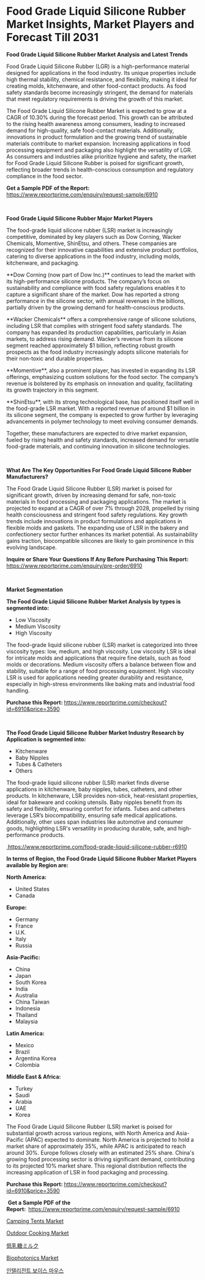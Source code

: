 <p><h1>Food Grade Liquid Silicone Rubber Market Insights, Market Players and Forecast Till 2031</h1></p><p><strong>Food Grade Liquid Silicone Rubber Market Analysis and Latest Trends</strong></p>
<p><p>Food Grade Liquid Silicone Rubber (LGR) is a high-performance material designed for applications in the food industry. Its unique properties include high thermal stability, chemical resistance, and flexibility, making it ideal for creating molds, kitchenware, and other food-contact products. As food safety standards become increasingly stringent, the demand for materials that meet regulatory requirements is driving the growth of this market.</p><p>The Food Grade Liquid Silicone Rubber Market is expected to grow at a CAGR of 10.30% during the forecast period. This growth can be attributed to the rising health awareness among consumers, leading to increased demand for high-quality, safe food-contact materials. Additionally, innovations in product formulation and the growing trend of sustainable materials contribute to market expansion. Increasing applications in food processing equipment and packaging also highlight the versatility of LGR. As consumers and industries alike prioritize hygiene and safety, the market for Food Grade Liquid Silicone Rubber is poised for significant growth, reflecting broader trends in health-conscious consumption and regulatory compliance in the food sector.</p></p>
<p><strong>Get a Sample PDF of the Report:&nbsp;</strong> <a href="https://www.reportprime.com/enquiry/request-sample/6910">https://www.reportprime.com/enquiry/request-sample/6910</a></p>
<p>&nbsp;</p>
<p><strong>Food Grade Liquid Silicone Rubber Major Market Players</strong></p>
<p><p>The food-grade liquid silicone rubber (LSR) market is increasingly competitive, dominated by key players such as Dow Corning, Wacker Chemicals, Momentive, ShinEtsu, and others. These companies are recognized for their innovative capabilities and extensive product portfolios, catering to diverse applications in the food industry, including molds, kitchenware, and packaging. </p><p>**Dow Corning (now part of Dow Inc.)** continues to lead the market with its high-performance silicone products. The company’s focus on sustainability and compliance with food safety regulations enables it to capture a significant share of the market. Dow has reported a strong performance in the silicone sector, with annual revenues in the billions, partially driven by the growing demand for health-conscious products.</p><p>**Wacker Chemicals** offers a comprehensive range of silicone solutions, including LSR that complies with stringent food safety standards. The company has expanded its production capabilities, particularly in Asian markets, to address rising demand. Wacker’s revenue from its silicone segment reached approximately $1 billion, reflecting robust growth prospects as the food industry increasingly adopts silicone materials for their non-toxic and durable properties.</p><p>**Momentive**, also a prominent player, has invested in expanding its LSR offerings, emphasizing custom solutions for the food sector. The company’s revenue is bolstered by its emphasis on innovation and quality, facilitating its growth trajectory in this segment.</p><p>**ShinEtsu**, with its strong technological base, has positioned itself well in the food-grade LSR market. With a reported revenue of around $1 billion in its silicone segment, the company is expected to grow further by leveraging advancements in polymer technology to meet evolving consumer demands.</p><p>Together, these manufacturers are expected to drive market expansion, fueled by rising health and safety standards, increased demand for versatile food-grade materials, and continuing innovation in silicone technologies.</p></p>
<p>&nbsp;</p>
<p><strong>What Are The Key Opportunities For Food Grade Liquid Silicone Rubber Manufacturers?</strong></p>
<p><p>The Food Grade Liquid Silicone Rubber (LSR) market is poised for significant growth, driven by increasing demand for safe, non-toxic materials in food processing and packaging applications. The market is projected to expand at a CAGR of over 7% through 2028, propelled by rising health consciousness and stringent food safety regulations. Key growth trends include innovations in product formulations and applications in flexible molds and gaskets. The expanding use of LSR in the bakery and confectionery sector further enhances its market potential. As sustainability gains traction, biocompatible silicones are likely to gain prominence in this evolving landscape.</p></p>
<p><strong>Inquire or Share Your Questions If Any Before Purchasing This Report:</strong> <a href="https://www.reportprime.com/enquiry/pre-order/6910">https://www.reportprime.com/enquiry/pre-order/6910</a></p>
<p>&nbsp;</p>
<p><strong>Market Segmentation</strong></p>
<p><strong>The Food Grade Liquid Silicone Rubber Market Analysis by types is segmented into:</strong></p>
<p><ul><li>Low Viscosity</li><li>Medium Viscosity</li><li>High Viscosity</li></ul></p>
<p><p>The food-grade liquid silicone rubber (LSR) market is categorized into three viscosity types: low, medium, and high viscosity. Low viscosity LSR is ideal for intricate molds and applications that require fine details, such as food molds or decorations. Medium viscosity offers a balance between flow and stability, suitable for a range of food processing equipment. High viscosity LSR is used for applications needing greater durability and resistance, especially in high-stress environments like baking mats and industrial food handling.</p></p>
<p><strong>Purchase this Report:&nbsp;</strong><a href="https://www.reportprime.com/checkout?id=6910&price=3590">https://www.reportprime.com/checkout?id=6910&price=3590</a></p>
<p>&nbsp;</p>
<p><strong>The Food Grade Liquid Silicone Rubber Market Industry Research by Application is segmented into:</strong></p>
<p><ul><li>Kitchenware</li><li>Baby Nipples</li><li>Tubes & Catheters</li><li>Others</li></ul></p>
<p><p>The food-grade liquid silicone rubber (LSR) market finds diverse applications in kitchenware, baby nipples, tubes, catheters, and other products. In kitchenware, LSR provides non-stick, heat-resistant properties, ideal for bakeware and cooking utensils. Baby nipples benefit from its safety and flexibility, ensuring comfort for infants. Tubes and catheters leverage LSR’s biocompatibility, ensuring safe medical applications. Additionally, other uses span industries like automotive and consumer goods, highlighting LSR's versatility in producing durable, safe, and high-performance products.</p></p>
<p><a href="https://www.reportprime.com/food-grade-liquid-silicone-rubber-r6910">&nbsp;https://www.reportprime.com/food-grade-liquid-silicone-rubber-r6910</a></p>
<p><strong>In terms of Region, the Food Grade Liquid Silicone Rubber Market Players available by Region are:</strong></p>
<p>
    <p> <strong> North America: </strong>
        <ul>
            <li>United States</li>
            <li>Canada</li>
        </ul>
        </p> 
    <p> <strong> Europe: </strong>
        <ul>
            <li>Germany</li>
            <li>France</li>
            <li>U.K.</li>
            <li>Italy</li>
            <li>Russia</li>
        </ul>
        </p> 
    <p> <strong> Asia-Pacific: </strong>
        <ul>
            <li>China</li>
            <li>Japan</li>
            <li>South Korea</li>
            <li>India</li>
            <li>Australia</li>
            <li>China Taiwan</li>
            <li>Indonesia</li>
            <li>Thailand</li>
            <li>Malaysia</li>
        </ul>
        </p> 
    <p> <strong> Latin America: </strong>
        <ul>
            <li>Mexico</li>
            <li>Brazil</li>
            <li>Argentina Korea</li>
            <li>Colombia</li>
        </ul>
        </p> 
    <p> <strong> Middle East & Africa: </strong>
        <ul>
            <li>Turkey</li>
            <li>Saudi</li>
            <li>Arabia</li>
            <li>UAE</li>
            <li>Korea</li>
        </ul>
    </p>
    </p>
<p><p>The Food Grade Liquid Silicone Rubber (LSR) market is poised for substantial growth across various regions, with North America and Asia-Pacific (APAC) expected to dominate. North America is projected to hold a market share of approximately 35%, while APAC is anticipated to reach around 30%. Europe follows closely with an estimated 25% share. China's growing food processing sector is driving significant demand, contributing to its projected 10% market share. This regional distribution reflects the increasing application of LSR in food packaging and processing.</p></p>
<p><strong>Purchase this Report: </strong><a href="https://www.reportprime.com/checkout?id=6910&price=3590">https://www.reportprime.com/checkout?id=6910&price=3590</a></p>
<p>&nbsp;<strong>Get a Sample PDF of the Report:&nbsp;&nbsp;</strong><a href="https://www.reportprime.com/enquiry/request-sample/6910">https://www.reportprime.com/enquiry/request-sample/6910</a></p>
<p><strong></strong></p>
<p><p><a href="https://issuu.com/reportprime-2/docs/camping-tents-market-size-2030.pptx_93456f1b647ec1">Camping Tents Market</a></p><p><a href="https://issuu.com/reportprime-2/docs/outdoor-cooking-market-size-2030.pp_0602b3ec708bca">Outdoor Cooking Market</a></p><p><a href="https://github.com/mohamedbakry57/Market-Research-Report-List-6/blob/main/84416964881.md">低乳糖ミルク</a></p><p><a href="https://www.linkedin.com/pulse/analyzing-key-drivers-biophotonics-market-trends-future-ai4qc?trackingId=rCCGc3ZTS8S81CSJVF6L3g%3D%3D">Biophotonics Market</a></p><p><a href="https://github.com/laholand/Market-Research-Report-List-6/blob/main/78250764751.md">인텔리전트 보이스 마우스</a></p></p>